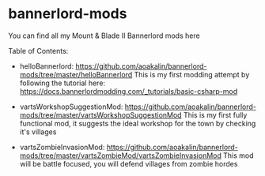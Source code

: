 # bannerlord-mods

You can find all my Mount & Blade II Bannerlord mods here

Table of Contents:

* helloBannerlord: https://github.com/aoakalin/bannerlord-mods/tree/master/helloBannerlord
  This is my first modding attempt by following the tutorial here: https://docs.bannerlordmodding.com/_tutorials/basic-csharp-mod
  
* vartsWorkshopSuggestionMod: https://github.com/aoakalin/bannerlord-mods/tree/master/vartsWorkshopSuggestionMod
  This is my first fully functional mod, it suggests the ideal workshop for the town by checking it's villages
  
* vartsZombieInvasionMod: https://github.com/aoakalin/bannerlord-mods/tree/master/vartsZombieMod/vartsZombieInvasionMod
  This mod will be battle focused, you will defend villages from zombie hordes
